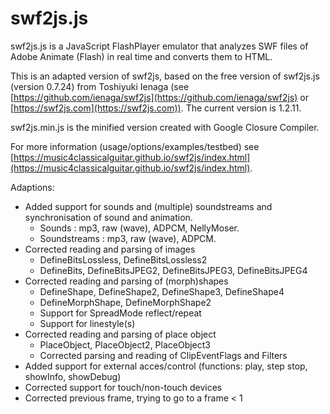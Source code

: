 # swf2js.js

swf2js.js is a JavaScript FlashPlayer emulator that analyzes SWF files
of Adobe Animate (Flash) in real time and converts them to HTML.

This is an adapted version of swf2js, based on the free version of swf2js.js (version 0.7.24) from Toshiyuki Ienaga (see [https://github.com/ienaga/swf2js](https://github.com/ienaga/swf2js) or [https://swf2js.com](https://swf2js.com)).
The current version is 1.2.11.

swf2js.min.js is the minified version created with Google Closure Compiler.

For more information (usage/options/examples/testbed) see [https://music4classicalguitar.github.io/swf2js/index.html](https://music4classicalguitar.github.io/swf2js/index.html).

Adaptions:
- Added support for sounds and (multiple) soundstreams and synchronisation of sound and animation.
    - Sounds : mp3, raw (wave), ADPCM, NellyMoser.
    - Soundstreams : mp3, raw (wave), ADPCM.
- Corrected reading and parsing of images
    - DefineBitsLossless, DefineBitsLossless2
    - DefineBits, DefineBitsJPEG2, DefineBitsJPEG3, DefineBitsJPEG4
- Corrected reading and parsing of (morph)shapes
    - DefineShape, DefineShape2, DefineShape3, DefineShape4
    - DefineMorphShape, DefineMorphShape2
    - Support for SpreadMode reflect/repeat
    - Support for linestyle(s)
- Corrected reading and parsing of place object
    - PlaceObject, PlaceObject2, PlaceObject3
    - Corrected parsing and reading of ClipEventFlags and Filters
- Added support for external acces/control (functions: play, step stop, showInfo, showDebug)
- Corrected support for touch/non-touch devices
- Corrected previous frame, trying to go to a frame < 1


